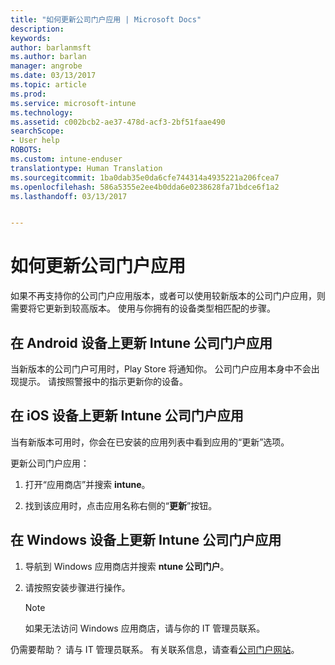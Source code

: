 ```yaml
---
title: "如何更新公司门户应用 | Microsoft Docs"
description: 
keywords: 
author: barlanmsft
ms.author: barlan
manager: angrobe
ms.date: 03/13/2017
ms.topic: article
ms.prod: 
ms.service: microsoft-intune
ms.technology: 
ms.assetid: c002bcb2-ae37-478d-acf3-2bf51faae490
searchScope:
- User help
ROBOTS: 
ms.custom: intune-enduser
translationtype: Human Translation
ms.sourcegitcommit: 1ba0dab35e0da6cfe744314a4935221a206fcea7
ms.openlocfilehash: 586a5355e2ee4b0dda6e0238628fa71bdce6f1a2
ms.lasthandoff: 03/13/2017


---
```


# <a name="how-to-update-the-company-portal-app"></a>如何更新公司门户应用

如果不再支持你的公司门户应用版本，或者可以使用较新版本的公司门户应用，则需要将它更新到较高版本。 使用与你拥有的设备类型相匹配的步骤。

## <a name="update-the-intune-company-portal-app-on-your-android-device"></a>在 Android 设备上更新 Intune 公司门户应用

当新版本的公司门户可用时，Play Store 将通知你。 公司门户应用本身中不会出现提示。 请按照警报中的指示更新你的设备。

## <a name="update-the-intune-company-portal-app-on-your-ios-device"></a>在 iOS 设备上更新 Intune 公司门户应用

当有新版本可用时，你会在已安装的应用列表中看到应用的“更新”选项。  

更新公司门户应用：

1. 打开“应用商店”并搜索 **intune**。

2. 找到该应用时，点击应用名称右侧的“**更新**”按钮。

## <a name="update-the-intune-company-portal-app-on-your-windows-device"></a>在 Windows 设备上更新 Intune 公司门户应用

1.  导航到 Windows 应用商店并搜索 **ntune 公司门户**。

2.  请按照安装步骤进行操作。

    > [!NOTE]
    > 如果无法访问 Windows 应用商店，请与你的 IT 管理员联系。


仍需要帮助？ 请与 IT 管理员联系。 有关联系信息，请查看[公司门户网站](http://portal.manage.microsoft.com)。

